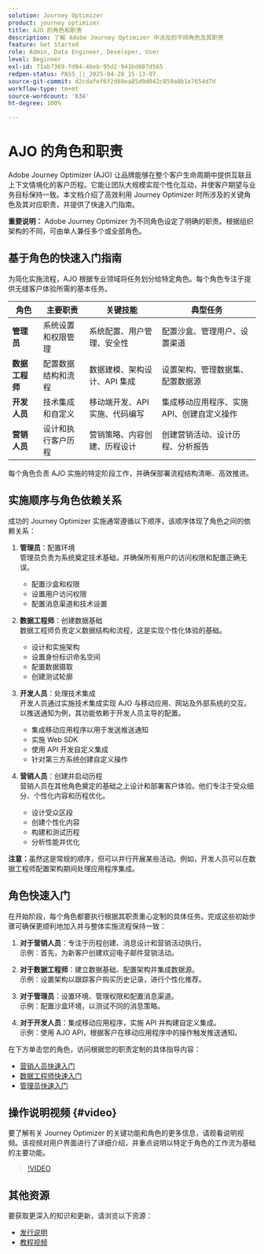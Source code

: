 ```yaml
---
solution: Journey Optimizer
product: journey optimizer
title: AJO 的角色和职责
description: 了解 Adobe Journey Optimizer 中涉及的不同角色及其职责
feature: Get Started
role: Admin, Data Engineer, Developer, User
level: Beginner
exl-id: 71ab7369-fd84-46eb-95d2-941bd887d565
redpen-status: PASS_||_2025-04-28_15-13-07
source-git-commit: d2cdafef6f2d69ea85d9d042c859a8b1e7654d7d
workflow-type: tm+mt
source-wordcount: '634'
ht-degree: 100%

---
```



# AJO 的角色和职责

Adobe Journey Optimizer (AJO) 让品牌能够在整个客户生命周期中提供互联且上下文情境化的客户历程。它能让团队大规模实现个性化互动，并使客户期望与业务目标保持一致。本文档介绍了高效利用 Journey Optimizer 时所涉及的关键角色及其对应职责，并提供了快速入门指南。

**重要说明：** Adobe Journey Optimizer 为不同角色设定了明确的职责。根据组织架构的不同，可由单人兼任多个或全部角色。

## 基于角色的快速入门指南

为简化实施流程，AJO 根据专业领域将任务划分给特定角色。每个角色专注于提供无缝客户体验所需的基本任务。

| 角色 | 主要职责 | 关键技能 | 典型任务 |
|-------------------|----------------------------------|--------------------------------|-----------------------------------------------|
| **管理员** | 系统设置和权限管理 | 系统配置、用户管理、安全性 | 配置沙盒、管理用户、设置渠道 |
| **数据工程师** | 配置数据结构和流程 | 数据建模、架构设计、API 集成 | 设置架构、管理数据集、配置数据源 |
| **开发人员** | 技术集成和自定义 | 移动端开发、API 实施、代码编写 | 集成移动应用程序、实施 API、创建自定义操作 |
| **营销人员** | 设计和执行客户历程 | 营销策略、内容创建、历程设计 | 创建营销活动、设计历程、分析报告 |

每个角色负责 AJO 实施的特定阶段工作，并确保部署流程结构清晰、高效推进。

## 实施顺序与角色依赖关系

成功的 Journey Optimizer 实施通常遵循以下顺序，该顺序体现了角色之间的依赖关系：

1. **管理员**：配置环境\
   管理员负责为系统奠定技术基础，并确保所有用户的访问权限和配置正确无误。
   * 配置沙盒和权限
   * 设置用户访问权限
   * 配置消息渠道和技术设置

2. **数据工程师**：创建数据基础\
   数据工程师负责定义数据结构和流程，这是实现个性化体验的基础。
   * 设计和实施架构
   * 设置身份标识命名空间
   * 配置数据摄取
   * 创建测试轮廓

3. **开发人员**：处理技术集成\
   开发人员通过实施技术集成实现 AJO 与移动应用、网站及外部系统的交互。以推送通知为例，其功能依赖于开发人员主导的配置。
   * 集成移动应用程序以用于发送推送通知
   * 实施 Web SDK
   * 使用 API 开发自定义集成
   * 针对第三方系统创建自定义操作

4. **营销人员**：创建并启动历程\
   营销人员在其他角色奠定的基础之上设计和部署客户体验。他们专注于受众细分、个性化内容和历程优化。
   * 设计受众区段
   * 创建个性化内容
   * 构建和测试历程
   * 分析性能并优化

**注意：**&#x200B;虽然这是常规的顺序，但可以并行开展某些活动。例如，开发人员可以在数据工程师配置架构期间处理应用程序集成。

## 角色快速入门

在开始阶段，每个角色都要执行根据其职责重心定制的具体任务。完成这些初始步骤可确保更顺利地加入并与整体实施流程保持一致：

1. **对于营销人员**：专注于历程创建、消息设计和营销活动执行。\
   示例：首先，为新客户创建欢迎电子邮件营销活动。

2. **对于数据工程师**：建立数据基础、配置架构并集成数据源。\
   示例：设置架构以跟踪客户购买历史记录，进行个性化推荐。

3. **对于管理员**：设置环境、管理权限和配置消息渠道。\
   示例：配置沙盒环境，以测试不同的消息策略。

4. **对于开发人员**：集成移动应用程序，实施 API 并构建自定义集成。\
   示例：使用 AJO API，根据客户在移动应用程序中的操作触发推送通知。

在下方单击您的角色，访问根据您的职责定制的具体指导内容：

* [营销人员快速入门](path/marketer.md)
* [数据工程师快速入门](path/data-engineer.md)
* [管理员快速入门](path/administrator.md)

## 操作说明视频 {#video}

要了解有关 Journey Optimizer 的关键功能和角色的更多信息，请观看说明视频。该视频对用户界面进行了详细介绍，并重点说明以特定于角色的工作流为基础的主要功能。

>[!VIDEO](https://video.tv.adobe.com/v/3430322?quality=12&captions=chi_hans)

## 其他资源

要获取更深入的知识和更新，请浏览以下资源：
* [发行说明](https://experienceleague.adobe.com/zh-hans/docs/journey-optimizer/using/whats-new/release-notes)
* [教程视频](https://experienceleague.adobe.com/docs/journey-optimizer-learn/tutorials/overview.html?lang=zh-Hans)